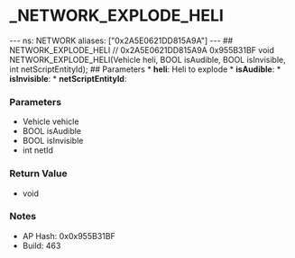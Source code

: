 # _NETWORK_EXPLODE_HELI

--- ns: NETWORK aliases: ["0x2A5E0621DD815A9A"] --- ## NETWORK_EXPLODE_HELI  // 0x2A5E0621DD815A9A 0x955B31BF void NETWORK_EXPLODE_HELI(Vehicle heli, BOOL isAudible, BOOL isInvisible, int netScriptEntityId);   ## Parameters * **heli**: Heli to explode * **isAudible**: * **isInvisible**: * **netScriptEntityId**:

### Parameters
* Vehicle vehicle
* BOOL isAudible
* BOOL isInvisible
* int netId

### Return Value
* void

### Notes
* AP Hash: 0x0x955B31BF
* Build: 463

